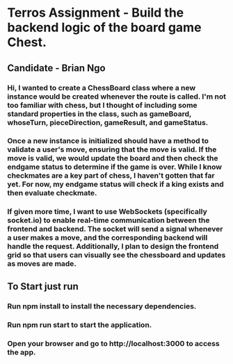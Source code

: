# Terros Assignment - Build the backend logic of the board game Chest.

## Candidate - Brian Ngo



### Hi, I wanted to create a ChessBoard class where a new instance would be created whenever the route is called. I'm not too familiar with chess, but I thought of including some standard properties in the class, such as gameBoard, whoseTurn, pieceDirection, gameResult, and gameStatus.

### Once a new instance is initialized should have a method to validate a user's move, ensuring that the move is valid. If the move is valid, we would update the board and then check the endgame status to determine if the game is over. While I know checkmates are a key part of chess, I haven't gotten that far yet. For now, my endgame status will check if a king exists and then evaluate checkmate.

### If given more time, I want to use WebSockets (specifically socket.io) to enable real-time communication between the frontend and backend. The socket will send a signal whenever a user makes a move, and the corresponding backend will handle the request. Additionally, I plan to design the frontend grid so that users can visually see the chessboard and updates as moves are made.

## To Start just run

### Run npm install to install the necessary dependencies.

### Run npm run start to start the application.

### Open your browser and go to http://localhost:3000 to access the app.
